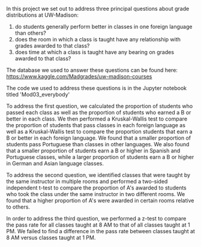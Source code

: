 In this project we set out to address three principal questions about grade distributions at UW-Madison:
1) do students generally perform better in classes in one foreign language than others?
2) does the room in which a class is taught have any relationship with grades awarded to that class?
3) does time at which a class is taught have any bearing on grades awarded to that class?

The database we used to answer these questions can be found here:
https://www.kaggle.com/Madgrades/uw-madison-courses

The code we used to address these questions is in the Jupyter notebook titled 'Mod03_everybody'

To address the first question, we calculated the proportion of students who passed each class as well as the proportion of students who earned a B or better in each class. We then performed a Kruskal-Wallis test to compare the proportion of students that pass classes in each foreign language as well as a Kruskal-Wallis test to compare the proportion students that earn a B or better in each foreign language. We found that a smaller proportion of students pass Portuguese than classes in other languages. We also found that a smaller proportion of students earn a B or higher in Spanish and Portuguese classes, while a larger proportion of students earn a B or higher in German and Asian language classes.

To address the second question, we identified classes that were taught by the same instructor in multiple rooms and performed a two-sided independent t-test to compare the proportion of A's awarded to students who took the class under the same instructor in two different rooms.  We found that a higher proportion of A's were awarded in certain rooms relative to others.

In order to address the third question, we performed a z-test to compare the pass rate for all classes taught at 8 AM to that of all classes taught at 1 PM.  We failed to find a difference in the pass rate between classes taught at 8 AM versus classes taught at 1 PM.


